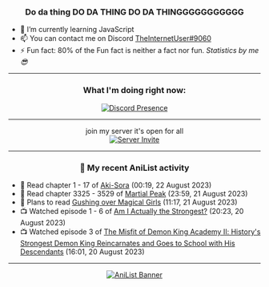 <div align="center">

### Do da thing DO DA THING DO DA THINGGGGGGGGGGG
</div>

- 🌱 I’m currently learning JavaScript
- 📫 You can contact me on Discord [TheInternetUser#9060](https://discord.com/users/534117072796385300)
- ⚡ Fun fact: 80% of the Fun fact is neither a fact nor fun. _Statistics by me 😎_
<hr>

<div align="center">

### What I'm doing right now:
[![Discord Presence](https://lanyard.cnrad.dev/api/534117072796385300)](https://discord.com/users/534117072796385300)
<hr>

join my server it's open for all <br>
[![Server Invite](https://invidget.switchblade.xyz/bfYgVHxrSs)](https://discord.gg/bfYgVHxrSs)

<hr>
  
### 🌸 My recent AniList activity

</div>

<!-- ANILIST_ACTIVITY:start -->

-   📖 Read chapter 1 - 17 of [Aki-Sora](https://anilist.co/manga/42629) (00:19, 22 August 2023)
-   📖 Read chapter 3325 - 3529 of [Martial Peak](https://anilist.co/manga/104494) (23:59, 21 August 2023)
-   📖 Plans to read [Gushing over Magical Girls](https://anilist.co/manga/109017) (11:17, 21 August 2023)
-   📺 Watched episode 1 - 6 of [Am I Actually the Strongest?](https://anilist.co/anime/154391) (20:23, 20 August 2023)
-   📺 Watched episode 3 of [The Misfit of Demon King Academy Ⅱ: History's Strongest Demon King Reincarnates and Goes to School with His Descendants](https://anilist.co/anime/130588) (16:01, 20 August 2023)

<!-- ANILIST_ACTIVITY:end -->
<hr>

<div align="center">

[![AniList Banner](https://img.anili.st/User/929966)](https://anilist.co/user/TheInternetUser)

<!-- ![Profile views](https://gpvc.arturio.dev/TheInternetUse7) Since 2023-01-09 -->
<br>


</div>
